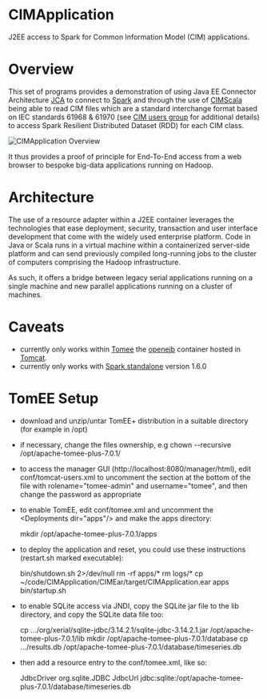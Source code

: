 CIMApplication
======

J2EE access to Spark for Common Information Model (CIM) applications.

# Overview

This set of programs provides a demonstration of using Java EE Connector Architecture
[JCA](https://en.wikipedia.org/wiki/Java_EE_Connector_Architecture)
to connect to [Spark](https://spark.apache.org) and through the use of
[CIMScala](https://github.com/derrickoswald/CIMScala) being able to read
CIM files which are a standard interchange format based on IEC standards 61968 & 61970
(see [CIM users group](http://cimug.ucaiug.org/default.aspx) for additional details)
to access Spark Resilient Distributed Dataset (RDD) for each CIM class.

![CIMApplication Overview](https://rawgit.com/derrickoswald/CIMApplication/master/img/Overview.svg "Overview diagram")

It thus provides a proof of principle for End-To-End access from a web browser to bespoke big-data applications running on Hadoop.

# Architecture

The use of a resource adapter within a J2EE container leverages the technologies that ease
deployment, security, transaction and user interface development that come with
the widely used enterprise platform. Code in Java or Scala runs in a virtual machine
within a containerized server-side platform and can send previously compiled long-running
jobs to the cluster of computers comprising the Hadoop infrastructure.

As such, it offers a bridge between legacy serial applications running on a single machine and
new parallel applications running on a cluster of machines.

# Caveats

- currently only works within [Tomee](https://tomee.apache.org/) the [openejb](https://en.wikipedia.org/wiki/Apache_OpenEJB) container hosted in [Tomcat](https://tomcat.apache.org/).
- currently only works with [Spark standalone](https://spark.apache.org/docs/1.6.0/spark-standalone.html) version 1.6.0

# TomEE Setup

- download and unzip/untar TomEE+ distribution in a suitable directory (for example in /opt)
- if necessary, change the files ownership, e.g chown --recursive /opt/apache-tomee-plus-7.0.1/
- to access the manager GUI (http://localhost:8080/manager/html), edit conf/tomcat-users.xml to
uncomment the section at the bottom of the file with rolename="tomee-admin" and username="tomee",
and then change the password as appropriate
- to enable TomEE, edit conf/tomee.xml and uncomment the &lt;Deployments dir="apps"/&gt; and make the apps directory:

    mkdir /opt/apache-tomee-plus-7.0.1/apps

- to deploy the application and reset, you could use these instructions (restart.sh marked executable):

    bin/shutdown.sh 2>/dev/null
    rm -rf apps/*
    rm logs/*
    cp ~/code/CIMApplication/CIMEar/target/CIMApplication.ear apps
    bin/startup.sh

- to enable SQLite access via JNDI, copy the SQLite jar file to the lib directory, and copy the SQLite data file too:

    cp .../org/xerial/sqlite-jdbc/3.14.2.1/sqlite-jdbc-3.14.2.1.jar /opt/apache-tomee-plus-7.0.1/lib
    mkdir /opt/apache-tomee-plus-7.0.1/database
    cp .../results.db /opt/apache-tomee-plus-7.0.1/database/timeseries.db

- then add a resource entry to the conf/tomee.xml, like so:

    <?xml version="1.0" encoding="UTF-8"?>
    <tomee>
      <!-- see http://tomee.apache.org/containers-and-resources.html -->
      <Deployments dir="apps" />
      <Resource id="SQLite Database" type="DataSource">
        JdbcDriver  org.sqlite.JDBC
        JdbcUrl jdbc:sqlite:/opt/apache-tomee-plus-7.0.1/database/timeseries.db
      </Resource>
    </tomee>
